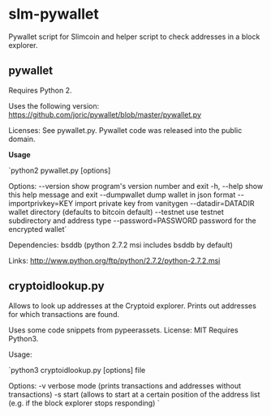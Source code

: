 # slm-pywallet
Pywallet script for Slimcoin and helper script to check addresses in a block explorer.
## pywallet

Requires Python 2.

Uses the following version: https://github.com/joric/pywallet/blob/master/pywallet.py

Licenses: See pywallet.py. Pywallet code was released into the public domain.

**Usage**

`python2 pywallet.py [options]

Options:
  --version            show program's version number and exit
  -h, --help           show this help message and exit
  --dumpwallet         dump wallet in json format
  --importprivkey=KEY  import private key from vanitygen
  --datadir=DATADIR    wallet directory (defaults to bitcoin default)
  --testnet            use testnet subdirectory and address type
  --password=PASSWORD  password for the encrypted wallet`

Dependencies:
  bsddb (python 2.7.2 msi includes bsddb by default)

Links:
  http://www.python.org/ftp/python/2.7.2/python-2.7.2.msi

## cryptoidlookup.py

Allows to look up addresses at the Cryptoid explorer. Prints out addresses for which transactions are found.

Uses some code snippets from pypeerassets. License: MIT
Requires Python3.

Usage:

`python3 cryptoidlookup.py [options] file

Options:
    -v  verbose mode (prints transactions and addresses without transactions)
    -s  start (allows to start at a certain position of the address list (e.g. if the block explorer stops responding)
`
